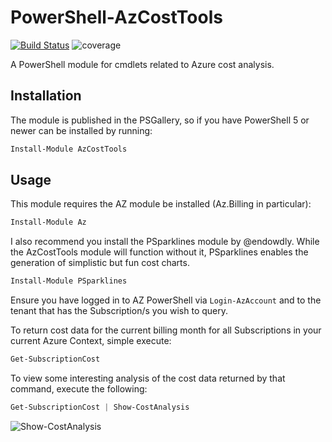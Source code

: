 # PowerShell-AzCostTools

[![Build Status](https://dev.azure.com/markwragg/GitHub/_apis/build/status/markwragg.PowerShell-AzCostTools?branchName=main)](https://dev.azure.com/markwragg/GitHub/_build/latest?definitionId=11&branchName=main) ![coverage](https://img.shields.io/badge/coverage-93%25-brightgreen.svg)

A PowerShell module for cmdlets related to Azure cost analysis.

## Installation

The module is published in the PSGallery, so if you have PowerShell 5 or newer can be installed by running:

```powershell
Install-Module AzCostTools
```

## Usage

This module requires the AZ module be installed (Az.Billing in particular):

```powershell
Install-Module Az
```

I also recommend you install the PSparklines module by @endowdly. While the AzCostTools module will function without it,  PSparklines enables the generation of simplistic but fun cost charts.

```powershell
Install-Module PSparklines
```

Ensure you have logged in to AZ PowerShell via `Login-AzAccount` and to the tenant that has the Subscription/s you wish to query.

To return cost data for the current billing month for all Subscriptions in your current Azure Context, simple execute:

```powershell
Get-SubscriptionCost
```

To view some interesting analysis of the cost data returned by that command, execute the following:

```powershell
Get-SubscriptionCost | Show-CostAnalysis
```

![Show-CostAnalysis](https://github.com/markwragg/PowerShell-AzCostTools/blob/main/Media/Show-CostAnalysis.gif)